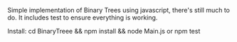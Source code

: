 Simple implementation of Binary Trees using javascript, there's still much to do.
It includes test to ensure everything is working.

Install: cd BinaryTreee && npm install && node Main.js or npm test

